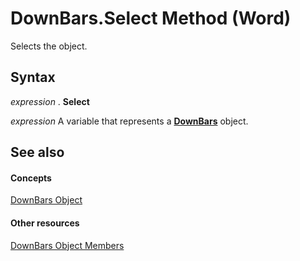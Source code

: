 
# DownBars.Select Method (Word)

Selects the object.


## Syntax

 _expression_ . **Select**

 _expression_ A variable that represents a **[DownBars](d0cf170e-0c58-2d01-a4b2-1eaf65dbfa3c.md)** object.


## See also


#### Concepts


[DownBars Object](d0cf170e-0c58-2d01-a4b2-1eaf65dbfa3c.md)
#### Other resources


[DownBars Object Members](ed402462-03fc-d980-6f8d-b3e7ae72aee2.md)

